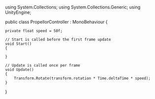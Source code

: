 using System.Collections;
using System.Collections.Generic;
using UnityEngine;

public class PropellorController : MonoBehaviour
{

    private float speed = 50f;

    // Start is called before the first frame update
    void Start()
    {
        
    }

    // Update is called once per frame
    void Update()
    {
        Transform.Rotate(transform.rotation * Time.deltaTime * speed);
    }
}
